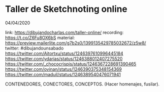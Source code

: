 Taller de Sketchnoting online
=============================

04/04/2020

link: https://dibujandocharlas.com/taller-online/
recording: https://t.co/Z6Fu8OX6bS
material: https://preview.mailerlite.com/g7b2s0/1399135429785032672/z5w8/
twitter: #dibujandounsabado
 https://twitter.com/Aitortxu/status/1246397610996445184
 https://twitter.com/ydarias/status/1246388012407275520
 https://twitter.com/_chococrispis/status/1246367228691390465
 https://twitter.com/ovinan/status/1246390375348154369
 https://twitter.com/maduil/status/1246389540476071941


CONTENEDORES, CONECTORES, CONCEPTOS. (Hacer homenajes, fusilar).
